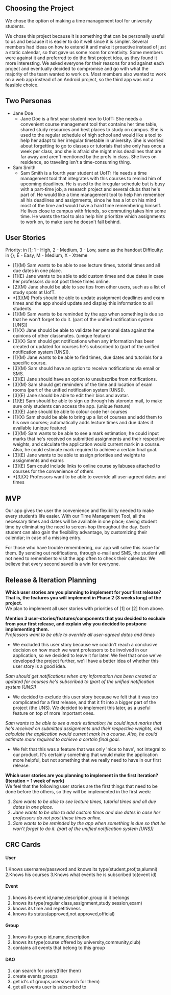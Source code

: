 ## Choosing the Project
We chose the option of making a time management tool for university students.

We chose this project because it is something that can be personally useful to us and because it is easier to do it well since it is simpler. Several members had ideas on how to extend it and make it proactive instead of just a static calendar, so that gave us some room for creativity. Some members were against it and preferred to do the first project idea, as they found it more interesting. We asked everyone for their reasons for and against each project and eventually decided to compromise and go with what the majority of the team wanted to work on. Most members also wanted to work on a web app instead of an Android project, so the third app was not a feasible choice.

## Two Personas
* Jane Doe
  * Jane Doe is a first year student new to UofT: She needs a convenient course management tool that contains her time table, shared study resources and best places to study on campus. She is used to the regular schedule of high school and would like a tool to help her adapt to her irregular timetable in university. She is worried about forgetting to go to classes or tutorials that she only has once a week per class, and she is afraid she might miss deadlines that are far away and aren't mentioned by the profs in class. She lives on residence, so traveling isn't a time-consuming thing.
* Sam Smith
  * Sam Smith is a fourth year student at UofT: He needs a time management tool that integrates with this courses to remind him of upcoming deadlines. He is used to the irregular schedule but is busy with a part-time job, a research project and several clubs that he's part of. He would like a time management tool to help him remember all his deadlines and assignments, since he has a lot on his mind most of the time and would have a hard time remembering himself. He lives close to campus with friends, so commuting takes him some time. He wants the tool to also help him prioritize which assignments to work on, to make sure he doesn't fall behind.

## User Stories
Priority: in []; 1 - High, 2 - Medium, 3 - Low, same as the handout
Difficulty: in {}; E - Easy, M - Medium, X - Xtreme

* [1]{M} Sam wants to be able to see lecture times, tutorial times and all due dates in one place.
* [1]{E} Jane wants to be able to add custom times and due dates in case her professors do not post these times online.
* [2]{M} Jane should be able to see tips from other users, such as a list of study spots at UofT.
* *[3]{M} Profs should be able to update assignment deadlines and exam times and the app should update and display this information to all students.
* [1]{M} Sam wants to be reminded by the app when something is due so that he won't forget to do it. (part of the unified notification system [UNS])
* [1]{X} Jane should be able to validate her personal data against the opinions of other classmates. (unique feature)
* [3]{X} Sam should get notifications when any information has been created or updated for courses he's subscribed to (part of the unified notification system [UNS]).
* [1]{M} Jane wants to be able to find times, due dates and tutorials for a specific course.
* [3]{M} Sam should have an option to receive notifications via email or SMS.
* [3]{E} Jane should have an option to unsubscribe from notifications.
* [3]{M} Sam should get reminders of the time and location of exam rooms (part of the unified notification system [UNS]).
* [3]{E} Jane should be able to edit their bios and avatar.
* [1]{E} Sam should be able to sign up through his utoronto mail, to make sure only students can access the app. (unique feature)
* [3]{E} Jane should be able to colour code her courses
* [1]{X} Sam should be able to bring up a list of courses and add them to his own courses; automatically adds lecture times and due dates if available (unique feature)
* [3]{M} Sam wants to be able to see a mark estimation; he could input marks that he's received on submitted assignments and their respective weights, and calculate the application would current mark in a course. Also, he could estimate mark required to achieve a certain final goal.
* [3]{E} Jane wants to be able to assign priorities and weights to assignments and exams
* [3]{E} Sam could include links to online course syllabuses attached to courses for the convenience of others
* *[3]{X} Professors want to be able to override all user-agreed dates and times


## MVP
Our app gives the user the convenience and flexibility needed to make every student’s life easier. With our Time Management Tool, all the necessary times and dates will be available in one place; saving student time by eliminating the need to screen-hop throughout the day. Each student can also gain the flexibility advantage, by customizing their calendar; in case of a missing entry.

For those who have trouble remembering, our app will solve this issue for them. By sending out notifications, through e-mail and SMS, the student will not need to remember to visit the app often to check their calendar. We believe that every second saved is a win for everyone.

## Release & Iteration Planning
**Which user stories are you planning to implement for your first release? That is, the features you will implement in Phase 2 (3 weeks long) of the project.**  
We plan to implement all user stories with priorities of [1] or [2] from above.

**Mention 3 user-stories/features/components that you decided to exclude from your first release, and explain why you decided to postpone implementing them.**  
*Professors want to be able to override all user-agreed dates and times*  
* We excluded this user story because we couldn't reach a conclusive decision on how much we want professors to be involved in our application, so we decided to leave it for later. We feel that once we've developed the project further, we'll have a better idea of whether this user story is a good idea.  

*Sam should get notifications when any information has been created or updated for courses he's subscribed to (part of the unified notification system [UNS])*  
* We decided to exclude this user story because we felt that it was too complicated for a first release, and that it fit into a bigger part of the project (the UNS). We decided to implement this later, as a useful feature on top of more important ones.  

*Sam wants to be able to see a mark estimation; he could input marks that he's received on submitted assignments and their respective weights, and calculate the application would current mark in a course. Also, he could estimate mark required to achieve a certain final goal.*  
* We felt that this was a feature that was only 'nice to have', not integral to our product. It's certainly something that would make the application more helpful, but not something that we really need to have in our first release.


**Which user stories are you planning to implement in the first iteration? (Iteration = 1 week of work)**  
We feel that the following user stories are the first things that need to be done before the others, so they will be implemented in the first week:  
1. *Sam wants to be able to see lecture times, tutorial times and all due dates in one place.*  
2. *Jane wants to be able to add custom times and due dates in case her professors do not post these times online.*  
3. *Sam wants to be reminded by the app when something is due so that he won't forget to do it. (part of the unified notification system [UNS])*

## CRC Cards

#### User
1.Knows username/password and knows its type(student,prof,ta,alumni)
2.Knows his courses
3.Knows what events he is subscribed to(event id)

#### Event
1. knows its event id,name,description,group id it belongs
2. knows its type(regular class,assignment,study session,exam)
3. knows its time and repetitivness
4. knows its status(approved,not approved,official)

#### Group
1. knows its group id,name,description
2. knows its type(course offered by university,community,club)
3. contains all events that belong to this group

#### DAO
1. can search for users(filter them)
2. create events,groups
3. get id's of groups,users(search for them)
4. get all events user is subscribed to

